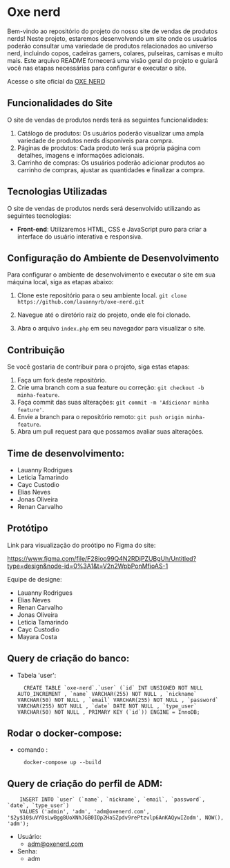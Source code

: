 # Oxe nerd
Bem-vindo ao repositório do projeto do nosso site de vendas de produtos nerds! Neste projeto, estaremos desenvolvendo um site onde os usuários poderão consultar uma variedade de produtos relacionados ao universo nerd, incluindo copos, cadeiras gamers, colares, pulseiras, camisas e muito mais. Este arquivo README fornecerá uma visão geral do projeto e guiará você nas etapas necessárias para configurar e executar o site.

Acesse o site oficial da [OXE NERD](https://lauannyrb.github.io/oxe-nerd/) 

## Funcionalidades do Site

O site de vendas de produtos nerds terá as seguintes funcionalidades:

1. Catálogo de produtos: Os usuários poderão visualizar uma ampla variedade de produtos nerds disponíveis para compra.
2. Páginas de produtos: Cada produto terá sua própria página com detalhes, imagens e informações adicionais.
3. Carrinho de compras: Os usuários poderão adicionar produtos ao carrinho de compras, ajustar as quantidades e finalizar a compra.

## Tecnologias Utilizadas

O site de vendas de produtos nerds será desenvolvido utilizando as seguintes tecnologias:

- **Front-end**: Utilizaremos HTML, CSS e JavaScript puro para criar a interface do usuário interativa e responsiva.

## Configuração do Ambiente de Desenvolvimento

Para configurar o ambiente de desenvolvimento e executar o site em sua máquina local, siga as etapas abaixo:

1. Clone este repositório para o seu ambiente local.
`git clone https://github.com/lauannyrb/oxe-nerd.git`

2. Navegue até o diretório raiz do projeto, onde ele foi clonado.
3. Abra o arquivo `index.php` em seu navegador para visualizar o site.

## Contribuição

Se você gostaria de contribuir para o projeto, siga estas etapas:

1. Faça um fork deste repositório.
2. Crie uma branch com a sua feature ou correção: `git checkout -b minha-feature`.
3. Faça commit das suas alterações: `git commit -m 'Adicionar minha feature'`.
4. Envie a branch para o repositório remoto: `git push origin minha-feature`.
5. Abra um pull request para que possamos avaliar suas alterações.


## Time de desenvolvimento:
- Lauanny Rodrigues
- Leticia Tamarindo 
- Cayc Custodio
- Elias Neves
- Jonas Oliveira
- Renan Carvalho


## Protótipo

Link para visualização do proótipo no Figma do site:

https://www.figma.com/file/F28ioo99Q4N2RDjPZUBgUh/Untitled?type=design&node-id=0%3A1&t=V2n2WpbPonMfioAS-1

Equipe de designe:

- Lauanny Rodrigues
- Elias Neves
- Renan Carvalho
- Jonas Oliveira
- Leticia Tamarindo 
- Cayc Custodio
- Mayara Costa


## Query de criação do banco: 

* Tabela 'user':


        CREATE TABLE `oxe-nerd`.`user` (`id` INT UNSIGNED NOT NULL AUTO_INCREMENT , `name` VARCHAR(255) NOT NULL , `nickname` VARCHAR(50) NOT NULL , `email` VARCHAR(255) NOT NULL , `password` VARCHAR(255) NOT NULL , `date` DATE NOT NULL , `type_user` VARCHAR(50) NOT NULL , PRIMARY KEY (`id`)) ENGINE = InnoDB;

## Rodar o docker-compose: 

* comando :


        docker-compose up --build

## Query de criação do perfil de ADM:

        INSERT INTO `user` (`name`, `nickname`, `email`, `password`, `date`, `type_user`)
        VALUES ('admin', 'adm', 'adm@oxenerd.com', '$2y$10$uVY0sLwBgg8UoXNhJGB0IOp2HaSZpdv9rePtzvlp6AnKAQywIZodm', NOW(), 'adm');

  - Usuário:
    - adm@oxenerd.com
  - Senha:
    - adm